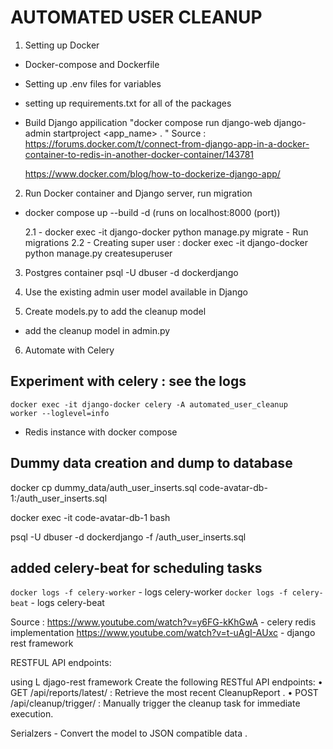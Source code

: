 # AUTOMATED USER CLEANUP

1. Setting up Docker

- Docker-compose and Dockerfile
- Setting up .env files for variables
- setting up requirements.txt for all of the packages
- Build Django appilication "docker compose run django-web django-admin startproject <app_name> . "
  Source : https://forums.docker.com/t/connect-from-django-app-in-a-docker-container-to-redis-in-another-docker-container/143781

  https://www.docker.com/blog/how-to-dockerize-django-app/

2. Run Docker container and Django server, run migration

- docker compose up --build -d (runs on localhost:8000 (port))

  2.1 - docker exec -it django-docker python manage.py migrate - Run migrations
  2.2 - Creating super user : docker exec -it django-docker python manage.py createsuperuser

3. Postgres container
   psql -U dbuser -d dockerdjango

4. Use the existing admin user model available in Django

5. Create models.py to add the cleanup model

- add the cleanup model in admin.py

6. Automate with Celery

## Experiment with celery : see the logs

<code>docker exec -it django-docker celery -A automated_user_cleanup worker --loglevel=info </code>

- Redis instance with docker compose

## Dummy data creation and dump to database

docker cp dummy_data/auth_user_inserts.sql code-avatar-db-1:/auth_user_inserts.sql

docker exec -it code-avatar-db-1 bash

psql -U dbuser -d dockerdjango -f /auth_user_inserts.sql

## added celery-beat for scheduling tasks

`docker logs -f celery-worker` - logs celery-worker
`docker logs -f celery-beat` - logs celery-beat

Source :
https://www.youtube.com/watch?v=y6FG-kKhGwA - celery redis implementation
https://www.youtube.com/watch?v=t-uAgI-AUxc - django rest framework

RESTFUL API endpoints:

using L djago-rest framework
Create the following RESTful API endpoints:
• GET /api/reports/latest/ : Retrieve the most recent CleanupReport .
• POST /api/cleanup/trigger/ : Manually trigger the cleanup task for immediate execution.

Serialzers - Convert the model to JSON compatible data .

